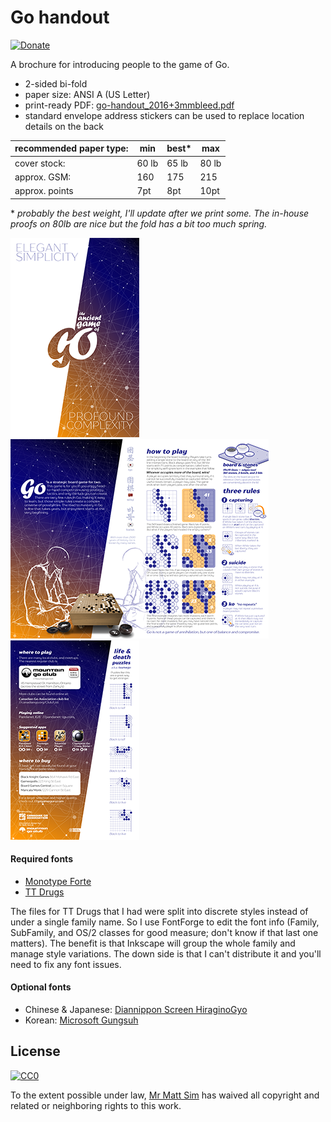 # Go handout

[![Donate](https://img.shields.io/badge/Donate-PayPal-green.svg)](https://paypal.me/MrMattSim)

A brochure for introducing people to the game of Go.

* 2-sided bi-fold
* paper size: ANSI A (US Letter)
* print-ready PDF: [go-handout_2016+3mmbleed.pdf](https://github.com/MrMattSim/go-handout/raw/master/go-handout_2016+3mmbleed.pdf)
* standard envelope address stickers can be used to replace location details on the back

|recommended paper type: | min| best* | max |
|---|---|---|---|
| cover stock: | 60 lb | 65 lb | 80 lb |
| approx. GSM: | 160  | 175 | 215 |
| approx. points| 7pt | 8pt | 10pt |

\* _probably the best weight, I'll update after we print some. The in-house proofs on 80lb are nice but the fold has a bit too much spring._

![front](go-handout_front.png  "front") ![interior](go-handout_interior.png  "interior") ![back](go-handout_back.png  "back")

#### Required fonts
* [Monotype Forte](https://www.myfonts.com/fonts/type-type/tt-drugs/)
* [TT Drugs](https://www.myfonts.com/fonts/type-type/tt-drugs/)

The files for TT Drugs that I had were split into discrete styles instead of under a single family name. So I use FontForge to edit the font info (Family, SubFamily, and OS/2 classes for good measure; don't know if that last one matters). The benefit is that Inkscape will group the whole family and manage style variations. The down side is that I can't distribute it and you'll need to fix any font issues.

#### Optional fonts
* Chinese & Japanese: [Diannippon Screen HiraginoGyo](http://www.screen-hiragino.jp/lineup/hgyo/)
* Korean: [Microsoft Gungsuh](https://www.microsoft.com/typography/fonts/family.aspx?FID=358)


## License
[![CC0](http://mirrors.creativecommons.org/presskit/buttons/88x31/svg/cc-zero.svg)](https://creativecommons.org/publicdomain/zero/1.0/)

To the extent possible under law, [Mr Matt Sim](http://perceptual.space) has waived all copyright and related or neighboring rights to this work.
